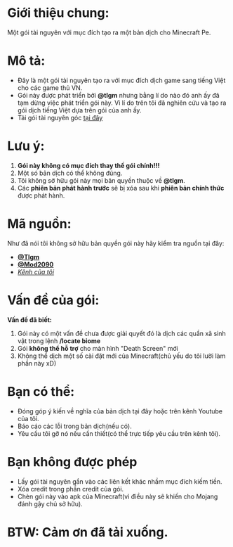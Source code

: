 # Giới thiệu chung:
Một gói tài nguyên với mục đích tạo ra một bản dịch cho Minecraft Pe.
# Mô tả:
- Đây là một gói tài nguyên tạo ra với mục đích dịch game sang tiếng Việt cho các game thủ VN.
- Gói này được phát triển bởi **@tlgm** nhưng bằng lí do nào đó anh ấy đã tạm dừng việc phát triển gói này. Vì lí do trên tôi đã nghiên cứu và tạo ra gói dịch tiếng Việt dựa trên gói của anh ấy.
- Tải gói tài nguyên góc [tại đây](https://mcpedl.com/the-ty-els-vietnamese-language-pack/)
# Lưu ý:
1. **Gói này không có mục đích thay thế gói chính!!!**
2. Một só bản dịch có thể không đúng.
3. Tôi không sở hữu gói này mọi bản quyền thuộc về **@tlgm**.
4. Các **phiên bản phát hành trước** sẽ bị xóa sau khi **phiên bản chính thức** được phát hành.
# Mã nguồn:
Như đã nói tôi không sở hữu bản quyền gói này hãy kiểm tra nguồn tại đây:
- **[@Tlgm](https://youtube.com/@TLGM2308)**
- **[@Mod2090](https://youtube.com/@danchoimod)**
- *[Kênh của tôi](https://youtube.com/@Sang_VN)*
# Vấn đề của gói:
**Vấn đề đã biết:** 
1. Gói này có một vấn đề chưa được giải quyết đó là dịch các quần xã sinh vật trong lệnh **/locate biome**
2. Gói **không thể hỗ trợ** cho màn hình "Death Screen" mới
3. Không thể dịch một số cài đặt mới của Minecraft(chủ yếu do tôi lười làm phần này xD)
# Bạn có thể:
- Đóng góp ý kiến về nghĩa của bản dịch tại đây hoặc trên kênh Youtube của tôi.
- Báo cáo các lỗi trong bản dịch(nếu có).
- Yêu cầu tôi gỡ nó nếu cần thiết(có thể trực tiếp yêu cầu trên kênh tôi).
# Bạn không được phép
- Lấy gói tài nguyên gắn vào các liên kết khác nhầm mục đích kiếm tiền.
- Xóa credit trong phần credit của gói.
- Chèn gói này vào apk của Minecraft(vì điều này sẽ khiến cho Mojang đánh gậy chủ sở hữu).
# BTW: Cảm ơn đã tải xuống.
